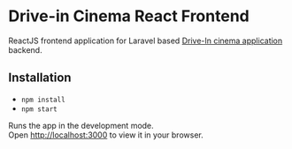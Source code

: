 # Drive-in Cinema React Frontend

ReactJS frontend application for Laravel based [Drive-In cinema application](https://github.com/Trukken/drive-in-cinema) backend.

## Installation

- `npm install`
- `npm start`

Runs the app in the development mode.\
Open [http://localhost:3000](http://localhost:3000) to view it in your browser.
